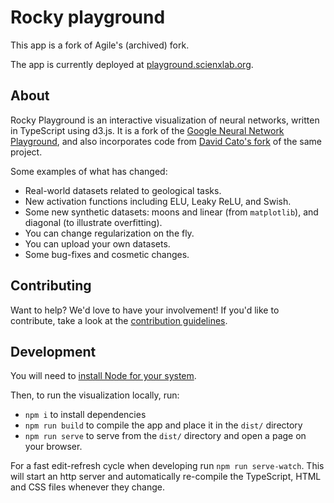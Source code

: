 # Rocky playground

This app is a fork of Agile's (archived) fork.

The app is currently deployed at [playground.scienxlab.org](https://playground.scienxlab.org).

## About

Rocky Playground is an interactive visualization of neural networks, written in
TypeScript using d3.js. It is a fork of the [Google Neural Network Playground](https://playground.tensorflow.org/),
and also incorporates code from [David Cato's fork](https://github.com/dcato98/playground) of the same project.

Some examples of what has changed:

- Real-world datasets related to geological tasks.
- New activation functions including ELU, Leaky ReLU, and Swish.
- Some new synthetic datasets: moons and linear (from `matplotlib`), and diagonal (to illustrate overfitting).
- You can change regularization on the fly.
- You can upload your own datasets.
- Some bug-fixes and cosmetic changes.


## Contributing

Want to help? We'd love to have your involvement! If you'd like to contribute, take a look at the [contribution guidelines](CONTRIBUTING.md).


## Development

You will need to [install Node for your system](https://nodejs.org/en/download/).

Then, to run the visualization locally, run:
- `npm i` to install dependencies
- `npm run build` to compile the app and place it in the `dist/` directory
- `npm run serve` to serve from the `dist/` directory and open a page on your browser.

For a fast edit-refresh cycle when developing run `npm run serve-watch`.
This will start an http server and automatically re-compile the TypeScript,
HTML and CSS files whenever they change.
